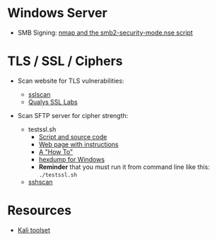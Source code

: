 # Windows Server

- SMB Signing: [nmap and the smb2-security-mode.nse script](https://nmap.org/nsedoc/scripts/smb2-security-mode.html)

# TLS / SSL / Ciphers

- Scan website for TLS vulnerabilities: 
   - [sslscan](https://github.com/rbsec/sslscan)
   - [Qualys SSL Labs](https://www.ssllabs.com/ssltest/)

- Scan SFTP server for cipher strength:
   - testssl.sh
      - [Script and source code](https://github.com/drwetter/testssl.sh)
      - [Web page with instructions](https://testssl.sh/)
      - [A "How To"](https://www.whiteoaksecurity.com/blog/installation-use-of-testssl-sh-tool/)
      - [hexdump for Windows](https://www.di-mgt.com.au/hexdump-for-windows.html)
      - **Reminder** that you must run it from command line like this: `./testssl.sh`
   - [sshscan](https://github.com/evict/SSHScan)

# Resources

- [Kali toolset](https://en.kali.tools/all/?)
